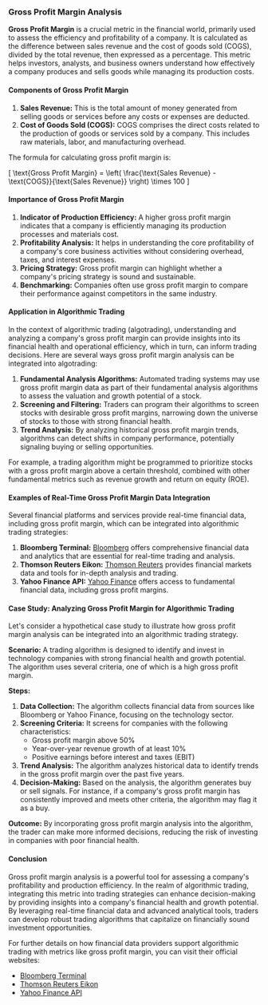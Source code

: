### Gross Profit Margin Analysis

**Gross Profit Margin** is a crucial metric in the financial world, primarily used to assess the efficiency and profitability of a company. It is calculated as the difference between sales revenue and the cost of goods sold (COGS), divided by the total revenue, then expressed as a percentage. This metric helps investors, analysts, and business owners understand how effectively a company produces and sells goods while managing its production costs.

#### Components of Gross Profit Margin

1. **Sales Revenue:** This is the total amount of money generated from selling goods or services before any costs or expenses are deducted.
2. **Cost of Goods Sold (COGS):** COGS comprises the direct costs related to the production of goods or services sold by a company. This includes raw materials, labor, and manufacturing overhead.

The formula for calculating gross profit margin is:

\[ \text{Gross Profit Margin} = \left( \frac{\text{Sales Revenue} - \text{COGS}}{\text{Sales Revenue}} \right) \times 100 \]

#### Importance of Gross Profit Margin

1. **Indicator of Production Efficiency:** A higher gross profit margin indicates that a company is efficiently managing its production processes and materials cost.
2. **Profitability Analysis:** It helps in understanding the core profitability of a company's core business activities without considering overhead, taxes, and interest expenses.
3. **Pricing Strategy:** Gross profit margin can highlight whether a company's pricing strategy is sound and sustainable.
4. **Benchmarking:** Companies often use gross profit margin to compare their performance against competitors in the same industry.

#### Application in Algorithmic Trading

In the context of algorithmic trading (algotrading), understanding and analyzing a company's gross profit margin can provide insights into its financial health and operational efficiency, which in turn, can inform trading decisions. Here are several ways gross profit margin analysis can be integrated into algotrading:

1. **Fundamental Analysis Algorithms:** Automated trading systems may use gross profit margin data as part of their fundamental analysis algorithms to assess the valuation and growth potential of a stock.
2. **Screening and Filtering:** Traders can program their algorithms to screen stocks with desirable gross profit margins, narrowing down the universe of stocks to those with strong financial health.
3. **Trend Analysis:** By analyzing historical gross profit margin trends, algorithms can detect shifts in company performance, potentially signaling buying or selling opportunities.

For example, a trading algorithm might be programmed to prioritize stocks with a gross profit margin above a certain threshold, combined with other fundamental metrics such as revenue growth and return on equity (ROE).

#### Examples of Real-Time Gross Profit Margin Data Integration

Several financial platforms and services provide real-time financial data, including gross profit margin, which can be integrated into algorithmic trading strategies:

1. **Bloomberg Terminal:** [Bloomberg](https://www.bloomberg.com/professional/solution/execution-order-management/) offers comprehensive financial data and analytics that are essential for real-time trading and analysis.
2. **Thomson Reuters Eikon:** [Thomson Reuters](https://www.refinitiv.com/en/products/eikon-trading-software) provides financial markets data and tools for in-depth analysis and trading.
3. **Yahoo Finance API:** [Yahoo Finance](https://www.yahoofinanceapi.com/) offers access to fundamental financial data, including gross profit margins.

#### Case Study: Analyzing Gross Profit Margin for Algorithmic Trading

Let's consider a hypothetical case study to illustrate how gross profit margin analysis can be integrated into an algorithmic trading strategy.

**Scenario:** A trading algorithm is designed to identify and invest in technology companies with strong financial health and growth potential. The algorithm uses several criteria, one of which is a high gross profit margin.

**Steps:**

1. **Data Collection:** The algorithm collects financial data from sources like Bloomberg or Yahoo Finance, focusing on the technology sector.
2. **Screening Criteria:** It screens for companies with the following characteristics:
   - Gross profit margin above 50%
   - Year-over-year revenue growth of at least 10%
   - Positive earnings before interest and taxes (EBIT)
3. **Trend Analysis:** The algorithm analyzes historical data to identify trends in the gross profit margin over the past five years.
4. **Decision-Making:** Based on the analysis, the algorithm generates buy or sell signals. For instance, if a company's gross profit margin has consistently improved and meets other criteria, the algorithm may flag it as a buy.

**Outcome:** By incorporating gross profit margin analysis into the algorithm, the trader can make more informed decisions, reducing the risk of investing in companies with poor financial health.

#### Conclusion

Gross profit margin analysis is a powerful tool for assessing a company's profitability and production efficiency. In the realm of algorithmic trading, integrating this metric into trading strategies can enhance decision-making by providing insights into a company's financial health and growth potential. By leveraging real-time financial data and advanced analytical tools, traders can develop robust trading algorithms that capitalize on financially sound investment opportunities.

For further details on how financial data providers support algorithmic trading with metrics like gross profit margin, you can visit their official websites:

- [Bloomberg Terminal](https://www.bloomberg.com/professional/solution/execution-order-management/)
- [Thomson Reuters Eikon](https://www.refinitiv.com/en/products/eikon-trading-software)
- [Yahoo Finance API](https://www.yahoofinanceapi.com/)

